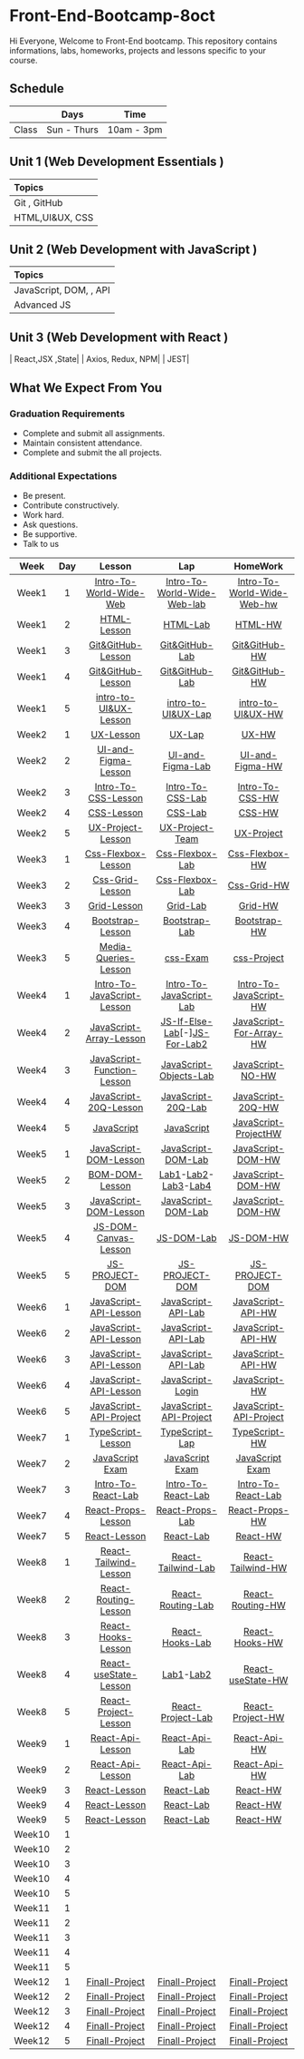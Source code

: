# Front-End-Bootcamp-8oct
Hi Everyone, Welcome to Front-End bootcamp. This repository contains informations, labs, homeworks, projects and lessons specific to your course.

## Schedule
|  | Days | Time |
| --- | ------------- | ------------- |
| Class | Sun - Thurs  | 10am - 3pm  |



## Unit 1 \(Web Development Essentials \)

| Topics |
| :--- |
| Git , GitHub|
| HTML,UI&UX, CSS |





## Unit 2 \(Web Development with JavaScript \)

| Topics |
| :--- |
| JavaScript, DOM, , API |
| Advanced JS|TypeScript



## Unit 3 \(Web Development with React \)

|  React,JSX ,State|
| Axios, Redux, NPM|
| JEST|

## What We Expect From You
### Graduation Requirements
* Complete and submit all assignments.
* Maintain consistent attendance.
* Complete and submit the all projects.
### Additional Expectations
* Be present.
* Contribute constructively.
* Work hard.
* Ask questions.
* Be supportive.
* Talk to us

| Week | Day | Lesson | Lap | HomeWork |
|:----:|:---:|:------:|:---:|:--------:|
| Week1| 1   |[Intro-To-World-Wide-Web](https://github.com/Tuwaiq-Academy-Training/Intro-To-World-Wide-Web/blob/main/README.md)|[Intro-To-World-Wide-Web-lab](https://github.com/Tuwaiq-Academy-Training/Intro-To-World-Wide-Web-lab/blob/main/README.md)|[Intro-To-World-Wide-Web-hw](https://github.com/Tuwaiq-Academy-Training/Intro-To-World-Wide-Web/blob/main/README.md)
| Week1| 2  |[HTML-Lesson](https://github.com/Tuwaiq-Academy-Training/HTML-Lesson/blob/main/README.md)|[HTML-Lab](https://stone-horn-a78.notion.site/Lab1-a8ea2003666747f3affde1ca4652e412)|[HTML-HW]()
| Week1| 3  |[Git&GitHub-Lesson](https://stone-horn-a78.notion.site/Git-0c7db9b9c2ae4672971ea0bee5502cf0)|[Git&GitHub-Lab](https://stone-horn-a78.notion.site/git-html-Lab-0af8f37742184d9fb9bd210d00899f34)|[Git&GitHub-HW]()
| Week1| 4  |[Git&GitHub-Lesson](https://stone-horn-a78.notion.site/Branches-7fd645417b57431bb05a6c93ed24c040?pvs=4)|[Git&GitHub-Lab]()|[Git&GitHub-HW](https://stone-horn-a78.notion.site/HW1-b89811b403bd411b8b8867f61a474b71?pvs=4)
| Week1| 5  |[intro-to-UI&UX-Lesson](https://stone-horn-a78.notion.site/Intro-to-UI-UX-1487885eab424dd5b8373af8f35fdeb3?pvs=4)|[intro-to-UI&UX-Lap]()|[intro-to-UI&UX-HW]()
| Week2| 1  |[UX-Lesson]()|[UX-Lap]()|[UX-HW](https://docs.google.com/document/d/1ShiQqHb4qnykDqn2EDe6-qPG38bgbAdhkALB7VvFE9s/edit?usp=sharing)
| Week2| 2  |[UI-and-Figma-Lesson](https://github.com/Tuwaiq-Academy-Training/Figma-Lesson/blob/main/README.md)|[UI-and-Figma-Lab]()|[UI-and-Figma-HW](https://stone-horn-a78.notion.site/Figma-HW-a811b1313a4047388a8d1b07ba19de87)
| Week2| 3   |[Intro-To-CSS-Lesson](https://github.com/Tuwaiq-Academy-Training/CSS-Lesson/blob/main/README.md)|[Intro-To-CSS-Lab](https://stone-horn-a78.notion.site/CSS-Lab-78639bfd9ef841e39c8293e4c49ca373)|[Intro-To-CSS-HW](https://stone-horn-a78.notion.site/CSS-HW-fa1910ffc5064c61bad4c2e03e7390ed)
| Week2| 4  |[CSS-Lesson]()|[CSS-Lab](https://stone-horn-a78.notion.site/Css-Lab-026c9d6f5ede4e4391355bc0c910b416?pvs=4)|[CSS-HW](https://stone-horn-a78.notion.site/CSS-HW-99e50b5bf4a94a96afa68b498eeef4c1)
| Week2| 5 |[UX-Project-Lesson](https://stone-horn-a78.notion.site/UI-UX-Project-f0454952c94a47d784e60c5c3a1b7923?pvs=4)|[UX-Project-Team](https://stone-horn-a78.notion.site/UX-Team-PROJECT-f5207a29348f4e29a03b6da0b089e118?pvs=4)|[UX-Project](https://docs.google.com/document/d/1ShiQqHb4qnykDqn2EDe6-qPG38bgbAdhkALB7VvFE9s/edit?usp=sharing)
| Week3| 1  |[Css-Flexbox-Lesson]()|[Css-Flexbox-Lab]()|[Css-Flexbox-HW](https://stone-horn-a78.notion.site/Flexbox-HW-7789fd31e5664135a1dac30b9b56c12e?pvs=4)
| Week3| 2  |[Css-Grid-Lesson]()|[Css-Flexbox-Lab](https://stone-horn-a78.notion.site/Flex-box-Lab-378b08c6d1cf4095a1239d61b00a085e?pvs=4)|[Css-Grid-HW](https://stone-horn-a78.notion.site/Grid-HW-963d1bbbc85f4103acf9f11ff98172fd?pvs=4)
| Week3| 3  |[Grid-Lesson]()|[Grid-Lab](https://stone-horn-a78.notion.site/GRID-Lab-db259a31dbb9483b82d144b2a1770524)|[Grid-HW](https://github.com/Dimah-Aldossari/css-project)
| Week3| 4  |[Bootstrap-Lesson](https://github.com/Tuwaiq-Academy-Training/Bootstrab-Lesson/blob/main/README.md)|[Bootstrap-Lab](https://github.com/Tuwaiq-Academy-Training/Advanced-CSS-Bootstrap-HW)|[Bootstrap-HW](https://stone-horn-a78.notion.site/Bootstrap-HW-ae80e90f730e43beb4fb0bc21d6facff?pvs=4)
| Week3| 5  |[Media-Queries-Lesson](https://www.w3schools.com/css/css_rwd_mediaqueries.asp)|[css-Exam](https://www.dropbox.com/scl/fi/dnvlclpqgs106curhrpqm/.paper?rlkey=16d6r5b2kkqdrgpic1emzdojk&dl=0)|[css-Project]()
| Week4| 1  |[Intro-To-JavaScript-Lesson](https://github.com/Tuwaiq-Academy-Training/Intro-To-JavaScript-Lesson)|[Intro-To-JavaScript-Lab](https://stone-horn-a78.notion.site/JS-lab-8dc288f963e84d17abd54120b43dc496)|[Intro-To-JavaScript-HW](https://stone-horn-a78.notion.site/JS-HW-6a4c13737f244b619a821c39b5405495?pvs=4)
| Week4| 2  |[JavaScript-Array-Lesson](https://github.com/Tuwaiq-Academy-Training/JavaScript-Array-Lesson/blob/main/README.md)|[JS-If-Else-Lab](https://stone-horn-a78.notion.site/JS-IF-ELSE-LAB-4f7b63089ebc4ecc8ef51f09abebb661?pvs=4)[-][JS-For-Lab2](https://stone-horn-a78.notion.site/JS-for-loop-lab-2ac35b0ca0304f0abdfa7f7b0ede685a?pvs=4)|[JavaScript-For-Array-HW](https://stone-horn-a78.notion.site/JS-Arrays-For-HW-0457990aa8af46d2ab6186b9729787db?pvs=4)
| Week4| 3  |[JavaScript-Function-Lesson](https://github.com/Tuwaiq-Academy-Training/Function-Lesson/blob/main/README.md)|[JavaScript-Objects-Lab](https://stone-horn-a78.notion.site/JS-Lab-Array-Function-7abc6c4f7b7e4fe49476ee49a8330abb?pvs=4)|[JavaScript-NO-HW]()
| Week4| 4  |[JavaScript-20Q-Lesson]()|[JavaScript-20Q-Lab]()|[JavaScript-20Q-HW]()
| Week4| 5  |[JavaScript]()|[JavaScript]()|[JavaScript-ProjectHW](https://stone-horn-a78.notion.site/W4-D5-ProjectHW-eedd738d359f4f8aa73f0bd42fcb6e41?pvs=4)
| Week5| 1  |[JavaScript-DOM-Lesson](https://github.com/Tuwaiq-Academy-Training/Dom-Lesson/blob/main/README.md)|[JavaScript-DOM-Lab](https://stone-horn-a78.notion.site/W5-D1-Lab-d451936b58d747ae819c65a3427aad8f)|[JavaScript-DOM-HW](https://stone-horn-a78.notion.site/W5-D1-HW-9b7200b08ae14e59b95b29d7fa3fc285?pvs=4)
| Week5| 2  |[BOM-DOM-Lesson](https://stone-horn-a78.notion.site/BOM-DOM-c35cda25cc71437c9152a51c0d6817ae?pvs=4)|[Lab1](https://stone-horn-a78.notion.site/W5-D2-Lab1-4c978a25602141a3a6f28a15cfa1e879)-[Lab2](https://stone-horn-a78.notion.site/W5-D2-Lab2-24d9805c83a340e498d4f82df297655e)-[Lab3](https://stone-horn-a78.notion.site/W5-D2-Lab3-8c21ac9d04164edc8e47becd649b7964?pvs=4)-[Lab4](https://stone-horn-a78.notion.site/W5-D2-Lab4-50a1888c3e1a4e38bff8bf6fe759e7a4?pvs=4)|[JavaScript-DOM-HW](https://stone-horn-a78.notion.site/W5-D2-HW-27cfaf3c54b74e68aeea71e91e528b88?pvs=4)
| Week5| 3  |[JavaScript-DOM-Lesson]()|[JavaScript-DOM-Lab](https://stone-horn-a78.notion.site/W5-D3-Lab-e37d913336a345a5becaa7df79a88e50?pvs=4)|[JavaScript-DOM-HW](https://stone-horn-a78.notion.site/W5-D3-HW-0ff1573ae77e426aac43d1378de3d5be)
| Week5| 4  |[JS-DOM-Canvas-Lesson]()|[JS-DOM-Lab](https://stone-horn-a78.notion.site/W5-D4-Lab-977b71f7548145758c41c3dfcf9551ae?pvs=4)|[JS-DOM-HW]()
| Week5| 5  |[JS-PROJECT-DOM]()|[JS-PROJECT-DOM]()|[JS-PROJECT-DOM]()
| Week6| 1  |[JavaScript-API-Lesson](https://github.com/Tuwaiq-Academy-Training/JavaScript-API-Lesson/blob/main/README.md)|[JavaScript-API-Lab]()|[JavaScript-API-HW](https://stone-horn-a78.notion.site/W6-D1-API-HW-bd29bea3766d42e280a2dbb2338c95ee)
| Week6| 2  |[JavaScript-API-Lesson]()|[JavaScript-API-Lab](https://stone-horn-a78.notion.site/W6-D2-API-Lab-2d5a9b12991f44c8b42e745c8e15bfed?pvs=4)|[JavaScript-API-HW](https://stone-horn-a78.notion.site/W6-D2-API-HW-87734e750b894921b7dd378ad7a4c6aa?pvs=4)
| Week6| 3  |[JavaScript-API-Lesson]()|[JavaScript-API-Lab](https://stone-horn-a78.notion.site/W6-D3-API-Lab-70b4f104e2a541689c9aab9b6eb2a76d?pvs=4)|[JavaScript-API-HW]()
| Week6| 4  |[JavaScript-API-Lesson]()|[JavaScript-Login](https://github.com/fahadssgg/Loginlab)|[JavaScript-HW]()
| Week6| 5  |[JavaScript-API-Project](https://stone-horn-a78.notion.site/WeekEnd-Project-474bbde85efd425388d28ad8b1a42354?pvs=4)|[JavaScript-API-Project](https://stone-horn-a78.notion.site/WeekEnd-Project-474bbde85efd425388d28ad8b1a42354?pvs=4)|[JavaScript-API-Project](https://stone-horn-a78.notion.site/WeekEnd-Project-474bbde85efd425388d28ad8b1a42354?pvs=4)
| Week7| 1  |[TypeScript-Lesson](https://github.com/Tuwaiq-Academy-Training/TypeScript-Lesson/blob/main/README.md)|[TypeScript-Lap]()|[TypeScript-HW]()
| Week7| 2  |[JavaScript Exam](https://www.dropbox.com/scl/fi/nduwhpcxfe80sogea9tvn/JavaScript-Exam-1.papert?rlkey=zqdjpip3oejs3ewqma48k00hx&dl=0)|[JavaScript Exam]()|[JavaScript Exam]()
| Week7| 3  |[Intro-To-React-Lab](https://github.com/Tuwaiq-Academy-Training/React-Fundamentals-Lesson-ts/blob/main/README.md)|[Intro-To-React-Lab]()|[Intro-To-React-Lab]()
| Week7| 4  |[React-Props-Lesson](https://stone-horn-a78.notion.site/Props-js-Lesson-6c690978fffa4523af972bb483a19c1e?pvs=4)|[React-Props-Lab](https://stone-horn-a78.notion.site/React-Props-Lab-6fa6be456b57439fa4d4cec704384341?pvs=4)|[React-Props-HW]()
| Week7| 5  |[React-Lesson]()|[React-Lab]()|[React-HW]()
| Week8| 1  |[React-Tailwind-Lesson](https://stone-horn-a78.notion.site/Tailwindcss-React-ec7b8b767aa4413196ad3ff370590594)|[React-Tailwind-Lab](https://stone-horn-a78.notion.site/W8-D1-Taliwind-Lab-7f803bbbcbef4c4ea8d5c8b53f77be87?pvs=4)|[React-Tailwind-HW](https://lying-move-262.notion.site/W8-D1-Tailwind-HW-a1c963679e3c466eb48d99fbaa3db0f5)
| Week8| 2  |[React-Routing-Lesson](https://github.com/Tuwaiq-Academy-Training/React-Routing-Lesson)|[React-Routing-Lab](https://stone-horn-a78.notion.site/W8-D2-Lab-bdab210932c74bafb6f2117cf01fc369)|[React-Routing-HW](https://stone-horn-a78.notion.site/W8-D2-HW-e72f963b9d3748abbb9ec1270686f3f5?pvs=4)
| Week8| 3  |[React-Hooks-Lesson](https://github.com/Tuwaiq-Academy-Training/React-hooks)|[React-Hooks-Lab]()|[React-Hooks-HW](https://lying-move-262.notion.site/W8-D3-HW-80226fec52f84e1bb39c75cc257e62f9?pvs=4)
| Week8| 4  |[React-useState-Lesson]()|[Lab1](https://stone-horn-a78.notion.site/W8-D3-Lab-c73b57f21b47454897b38b4c9c473aa3?pvs=4)-[Lab2](https://stone-horn-a78.notion.site/W8-D4-Lab2-8d7129985fee430b94d0584c9461ce0b?pvs=4)|[React-useState-HW](https://stone-horn-a78.notion.site/W8-D4-HW-e70e10f7e9654174a202d2cf1c14d8c8?pvs=4)
| Week8| 5  |[React-Project-Lesson](https://stone-horn-a78.notion.site/React-Project1-2772e5787c2f4a1eb40e3bea6cf28951)|[React-Project-Lab](https://stone-horn-a78.notion.site/React-Project1-2772e5787c2f4a1eb40e3bea6cf28951)|[React-Project-HW](https://stone-horn-a78.notion.site/React-Project1-2772e5787c2f4a1eb40e3bea6cf28951)
| Week9| 1  |[React-Api-Lesson]()|[React-Api-Lab](https://stone-horn-a78.notion.site/W9-D1-Lab-7dc4d78105c5446eb5af2833eaf7c9d3?pvs=4)|[React-Api-HW](https://stone-horn-a78.notion.site/W9-D1-HW-a5ce4be49e1e4b6d89c54d58b43a17b5?pvs=4)
| Week9| 2  |[React-Api-Lesson]()|[React-Api-Lab](https://lying-move-262.notion.site/W9-D2-Lab-95fd1673dbf34ca0a45fe667be2c74ed?pvs=4)|[React-Api-HW]()
| Week9| 3  |[React-Lesson]()|[React-Lab]()|[React-HW]()
| Week9| 4  |[React-Lesson]()|[React-Lab]()|[React-HW]()
| Week9| 5  |[React-Lesson]()|[React-Lab]()|[React-HW]()
| Week10| 1  |[]()|[]()|[]()
| Week10| 2  |[]()|[]()|[]()
| Week10| 3  |[]()|[]()|[]()
| Week10| 4  |[]()|[]()|[]()
| Week10| 5  |[]()|[]()|[]()
| Week11| 1  |[]()|[]()|[]()
| Week11| 2  |[]()|[]()|[]()
| Week11| 3  |[]()|[]()|[]()
| Week11| 4  |[]()|[]()|[]()
| Week11| 5  |[]()|[]()|[]()
| Week12| 1  |[Finall-Project]()|[Finall-Project]()|[Finall-Project]()
| Week12| 2  |[Finall-Project]()|[Finall-Project]()|[Finall-Project]()
| Week12| 3  |[Finall-Project]()|[Finall-Project]()|[Finall-Project]()
| Week12| 4  |[Finall-Project]()|[Finall-Project]()|[Finall-Project]()
| Week12| 5  |[Finall-Project]()|[Finall-Project]()|[Finall-Project]()



